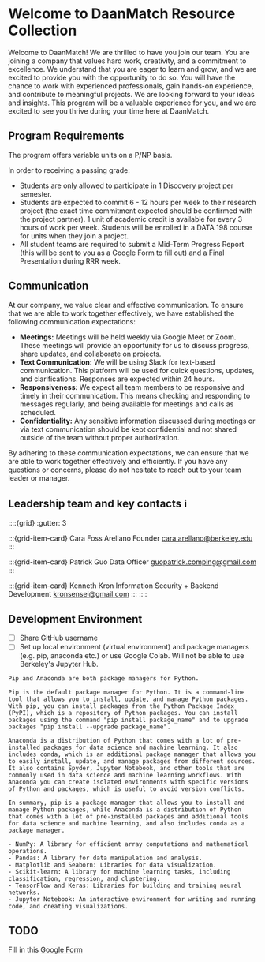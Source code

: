 # Welcome to DaanMatch Resource Collection

Welcome to DaanMatch! We are thrilled to have you join our team. You are joining a company that values hard work, creativity, and a commitment to excellence. We understand that you are eager to learn and grow, and we are excited to provide you with the opportunity to do so. You will have the chance to work with experienced professionals, gain hands-on experience, and contribute to meaningful projects. We are looking forward to your ideas and insights. This program will be a valuable experience for you, and we are excited to see you thrive during your time here at DaanMatch.

## Program Requirements

The program offers variable units on a P/NP basis.

In order to receiving a passing grade:

- Students are only allowed to participate in 1 Discovery project per semester.
- Students are expected to commit 6 - 12 hours per week to their research project (the exact time commitment expected should be confirmed with the project partner). 1 unit of academic credit is available for every 3 hours of work per week. Students will be enrolled in a DATA 198 course for units when they join a project.
- All student teams are required to submit a Mid-Term Progress Report (this will be sent to you as a Google Form to fill out) and a Final Presentation during RRR week.

## Communication

At our company, we value clear and effective communication. To ensure that we are able to work together effectively, we have established the following communication expectations:

- **Meetings:** Meetings will be held weekly via Google Meet or Zoom. These meetings will provide an opportunity for us to discuss progress, share updates, and collaborate on projects.
- **Text Communication:** We will be using Slack for text-based communication. This platform will be used for quick questions, updates, and clarifications. Responses are expected within 24 hours.
- **Responsiveness:** We expect all team members to be responsive and timely in their communication. This means checking and responding to messages regularly, and being available for meetings and calls as scheduled.
- **Confidentiality:** Any sensitive information discussed during meetings or via text communication should be kept confidential and not shared outside of the team without proper authorization.

By adhering to these communication expectations, we can ensure that we are able to work together effectively and efficiently. If you have any questions or concerns, please do not hesitate to reach out to your team leader or manager.

## Leadership team and key contacts ℹ️

::::{grid}
:gutter: 3

:::{grid-item-card} Cara Foss Arellano
Founder
cara.arellano@berkeley.edu
:::

:::{grid-item-card} Patrick Guo
Data Officer
guopatrick.comping@gmail.com
:::

:::{grid-item-card} Kenneth Kron
Information Security + Backend Development
kronsensei@gmail.com
:::
::::

## Development Environment

- [ ] Share GitHub username
- [ ] Set up local environment (virtual environment) and package managers (e.g. pip, anaconda etc.) or use Google Colab. Will not be able to use Berkeley's Jupyter Hub.

```{dropdown} Package Managers
Pip and Anaconda are both package managers for Python.

Pip is the default package manager for Python. It is a command-line tool that allows you to install, update, and manage Python packages. With pip, you can install packages from the Python Package Index (PyPI), which is a repository of Python packages. You can install packages using the command "pip install package_name" and to upgrade packages "pip install --upgrade package_name".

Anaconda is a distribution of Python that comes with a lot of pre-installed packages for data science and machine learning. It also includes conda, which is an additional package manager that allows you to easily install, update, and manage packages from different sources. It also contains Spyder, Jupyter Notebook, and other tools that are commonly used in data science and machine learning workflows. With Anaconda you can create isolated environments with specific versions of Python and packages, which is useful to avoid version conflicts.

In summary, pip is a package manager that allows you to install and manage Python packages, while Anaconda is a distribution of Python that comes with a lot of pre-installed packages and additional tools for data science and machine learning, and also includes conda as a package manager.
```

```{dropdown} Python Libraries
- NumPy: A library for efficient array computations and mathematical operations.
- Pandas: A library for data manipulation and analysis.
- Matplotlib and Seaborn: Libraries for data visualization.
- Scikit-learn: A library for machine learning tasks, including classification, regression, and clustering.
- TensorFlow and Keras: Libraries for building and training neural networks.
- Jupyter Notebook: An interactive environment for writing and running code, and creating visualizations.
```

## TODO

 Fill in this [Google Form](https://docs.google.com/forms/d/e/1FAIpQLSeqIDZzhh5mC1VLh9GpZIyC1YO30XlnoLPgzT8YatSQrTlx4w/viewform?usp=sf_link)
